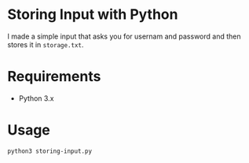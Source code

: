 # Storing Input with Python
I made a simple input that asks you for usernam and password and then stores it in ``storage.txt``.

# Requirements
- Python 3.x

# Usage
``python3 storing-input.py``
